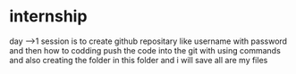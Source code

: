# internship
day -->1
session is to create github repositary like username with password and then how to codding push the code into the git with using commands and also creating the folder in this folder and i will save all are my files
